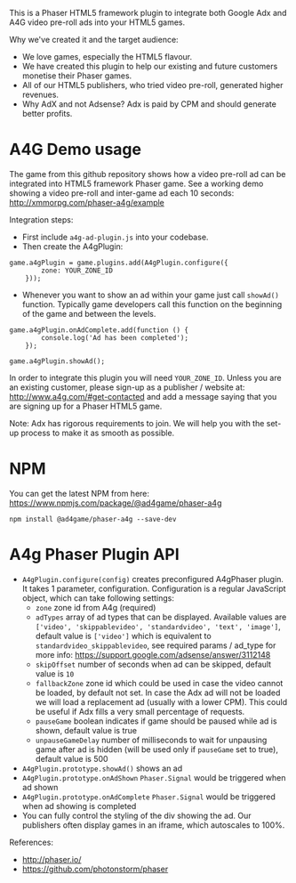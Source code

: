 This is a Phaser HTML5 framework plugin to integrate both Google Adx and A4G video pre-roll ads into your HTML5 games.

Why we've created it and the target audience:
* We love games, especially the HTML5 flavour.
* We have created this plugin to help our existing and future customers monetise their Phaser games.
* All of our HTML5 publishers, who tried video pre-roll, generated higher revenues.
* Why AdX and not Adsense? Adx is paid by CPM and should generate better profits.

A4G Demo usage
================

The game from this github repository shows how a video pre-roll ad can be integrated into HTML5 framework Phaser game. 
See a working demo showing a video pre-roll and inter-game ad each 10 seconds: http://xmmorpg.com/phaser-a4g/example

Integration steps:
* First include `a4g-ad-plugin.js` into your codebase.
* Then create the A4gPlugin:

```
game.a4gPlugin = game.plugins.add(A4gPlugin.configure({
        zone: YOUR_ZONE_ID
    }));
```
* Whenever you want to show an ad within your game just call `showAd()` function. 
Typically game developers call this function on the beginning of the game and between the levels. 

```
game.a4gPlugin.onAdComplete.add(function () {
        console.log('Ad has been completed');
    });
    
game.a4gPlugin.showAd();

```

In order to integrate this plugin you will need `YOUR_ZONE_ID`. Unless you are an existing customer, please sign-up as a publisher / website at: http://www.a4g.com/#get-contacted and add a message saying that you are signing up for a Phaser HTML5 game.

Note: Adx has rigorous requirements to join. We will help you with the set-up process to make it as smooth as possible.

NPM
=====================

You can get the latest NPM from here: https://www.npmjs.com/package/@ad4game/phaser-a4g
```
npm install @ad4game/phaser-a4g --save-dev
```

A4g Phaser Plugin API
=====================

* `A4gPlugin.configure(config)` creates preconfigured A4gPhaser plugin. It takes 1 parameter, configuration.
Configuration is a regular JavaScript object, which can take following settings:
  * `zone` zone id from A4g (required)
  * `adTypes` array of ad types that can be displayed. Available values are `['video', 'skippablevideo', 'standardvideo', 'text', 'image']`, default value is `['video']` which is equivalent to `standardvideo_skippablevideo`, see required params / ad_type for more info: https://support.google.com/adsense/answer/3112148
  * `skipOffset` number of seconds when ad can be skipped, default value is `10`
  * `fallbackZone` zone id which could be used in case the video cannot be loaded, by default not set. In case the Adx ad will not be loaded we will load a replacement ad (usually with a lower CPM). This could be useful if Adx fills a very small percentage of requests.
  * `pauseGame` boolean indicates if game should be paused while ad is shown, default value is true
  * `unpauseGameDelay` number of milliseconds to wait for unpausing game after ad is hidden (will be used only if `pauseGame` set to true), default value is 500 
* `A4gPlugin.prototype.showAd()` shows an ad
* `A4gPlugin.prototype.onAdShown` `Phaser.Signal` would be triggered when ad shown
* `A4gPlugin.prototype.onAdComplete` `Phaser.Signal` would be triggered when ad showing is completed
* You can fully control the styling of the div showing the ad. Our publishers often display games in an iframe, which autoscales to 100%.

References:
* http://phaser.io/
* https://github.com/photonstorm/phaser

